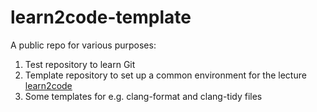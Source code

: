 # learn2code-template

A public repo for various purposes:
1. Test repository to learn Git
2. Template repository to set up a common environment for the lecture [learn2code](https://github.com/BenniWi/learn2code)
3. Some templates for e.g. clang-format and clang-tidy files
